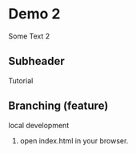# Demo 2

Some Text 2


## Subheader
Tutorial

## Branching (feature)
local development
1. open index.html in your browser. 
